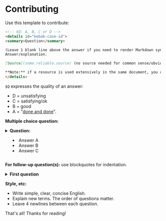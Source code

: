 # Contributing

Use this template to contribute:

```markdown
<!-- $Q: A, B, C or D -->
<details id="kebab-case-id">
<summary>Question</summary>

(Leave 1 blank line above the answer if you need to render Markdown syntax)
Answer/explanation.

[Source](some.reliable.source) (no source needed for common sense/obvious stuff)

**Note:** if a resource is used extensively in the same document, you can put it at the bottom of the page in a **References** h2.
</details>
```

`$Q` expresses the quality of an answer:
- D = unsatisfying
- C = satisfying/ok
- B = good
- A = "[done and done](https://en.wiktionary.org/wiki/done_and_done)".


**Multiple choice question:**

<!-- $Q:X -->
<details id="id">
<summary><b>Question:</b>
  <ul>
    <li>Answer A</li>
    <li>Answer B</li>
    <li>Answer C</li>
  </ul>
</summary>
Answer C
</details>


**For follow-up question(s):** use blockquotes for indentation.

<!-- $Q:X -->
<details id="id">
<summary><b>First question</b></summary>

Answer

<blockquote>
<details><summary id="sub-id-1">Follow-up question</summary>

Answer
</details>

<details><summary id="sub-id-2">Follow-up question</summary>
Answer
</details>
</blockquote>

</details>

**Style, etc:**
- Write simple, clear, concise English.
- Explain new terms. The order of questions matter.
- Leave 4 newlines between each question.

That's all! Thanks for reading!
